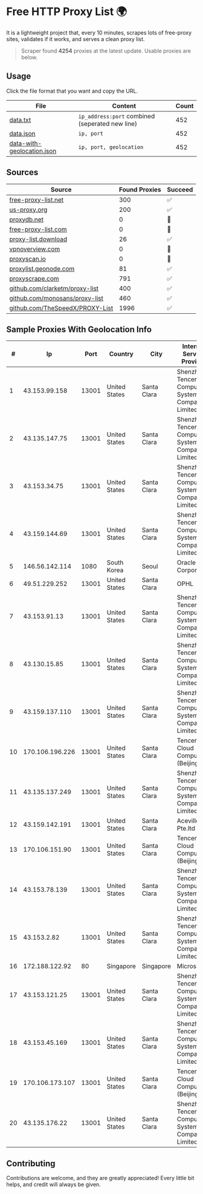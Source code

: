 
# Free HTTP Proxy List 🌍

It is a lightweight project that, every 10 minutes, scrapes lots of free-proxy sites, validates if it works, and serves a clean proxy list.


> Scraper found **4254** proxies at the latest update. Usable proxies are below.

## Usage

Click the file format that you want and copy the URL.


|File|Content|Count|
|----|-------|-----|
|[data.txt](https://raw.githubusercontent.com/themiralay/Proxy-List-World/master/data.txt)|`ip_address:port` combined (seperated new line)|452|
|[data.json](https://raw.githubusercontent.com/themiralay/Proxy-List-World/master/data.json)|`ip, port`|452|
|[data-with-geolocation.json](https://raw.githubusercontent.com/themiralay/Proxy-List-World/master/data-with-geolocation.json)|`ip, port, geolocation`|452|

## Sources

|Source|Found Proxies|Succeed|
|------|-------------|-------|
|[free-proxy-list.net](https://free-proxy-list.net)|300|✅|
|[us-proxy.org](https://www.us-proxy.org)|200|✅|
|[proxydb.net](http://proxydb.net)|0|🚫|
|[free-proxy-list.com](https://free-proxy-list.com/?page=&port=&type%5B%5D=http&type%5B%5D=https&up_time=0&search=Search)|0|🚫|
|[proxy-list.download](https://www.proxy-list.download/HTTP)|26|✅|
|[vpnoverview.com](https://vpnoverview.com/privacy/anonymous-browsing/free-proxy-servers)|0|🚫|
|[proxyscan.io](https://www.proxyscan.io)|0|🚫|
|[proxylist.geonode.com](https://proxylist.geonode.com/api/proxy-list?limit=300&page=1&sort_by=lastChecked&sort_type=desc&protocols=http,https)|81|✅|
|[proxyscrape.com](https://api.proxyscrape.com/v2/?request=displayproxies&protocol=http&timeout=10000&country=all&ssl=all&anonymity=all)|791|✅|
|[github.com/clarketm/proxy-list](https://raw.githubusercontent.com/clarketm/proxy-list/master/proxy-list-raw.txt)|400|✅|
|[github.com/monosans/proxy-list](https://raw.githubusercontent.com/monosans/proxy-list/main/proxies/http.txt)|460|✅|
|[github.com/TheSpeedX/PROXY-List](https://raw.githubusercontent.com/TheSpeedX/PROXY-List/master/http.txt)|1996|✅|


## Sample Proxies With Geolocation Info

|#|Ip|Port|Country|City|Internet Service Provider|
|-|--|----|-------|----|-------------------------|
|1|43.153.99.158|13001|United States|Santa Clara|Shenzhen Tencent Computer Systems Company Limited|
|2|43.135.147.75|13001|United States|Santa Clara|Shenzhen Tencent Computer Systems Company Limited|
|3|43.153.34.75|13001|United States|Santa Clara|Shenzhen Tencent Computer Systems Company Limited|
|4|43.159.144.69|13001|United States|Santa Clara|Shenzhen Tencent Computer Systems Company Limited|
|5|146.56.142.114|1080|South Korea|Seoul|Oracle Corporation|
|6|49.51.229.252|13001|United States|Santa Clara|OPHL|
|7|43.153.91.13|13001|United States|Santa Clara|Shenzhen Tencent Computer Systems Company Limited|
|8|43.130.15.85|13001|United States|Santa Clara|Shenzhen Tencent Computer Systems Company Limited|
|9|43.159.137.110|13001|United States|Santa Clara|Shenzhen Tencent Computer Systems Company Limited|
|10|170.106.196.226|13001|United States|Santa Clara|Tencent Cloud Computing (Beijing) Co|
|11|43.135.137.249|13001|United States|Santa Clara|Shenzhen Tencent Computer Systems Company Limited|
|12|43.159.142.191|13001|United States|Santa Clara|Aceville Pte.ltd|
|13|170.106.151.90|13001|United States|Santa Clara|Tencent Cloud Computing (Beijing) Co|
|14|43.153.78.139|13001|United States|Santa Clara|Shenzhen Tencent Computer Systems Company Limited|
|15|43.153.2.82|13001|United States|Santa Clara|Shenzhen Tencent Computer Systems Company Limited|
|16|172.188.122.92|80|Singapore|Singapore|Microsoft|
|17|43.153.121.25|13001|United States|Santa Clara|Shenzhen Tencent Computer Systems Company Limited|
|18|43.153.45.169|13001|United States|Santa Clara|Shenzhen Tencent Computer Systems Company Limited|
|19|170.106.173.107|13001|United States|Santa Clara|Tencent Cloud Computing (Beijing) Co|
|20|43.135.176.22|13001|United States|Santa Clara|Shenzhen Tencent Computer Systems Company Limited|



## Contributing

Contributions are welcome, and they are greatly appreciated! Every
little bit helps, and credit will always be given.

